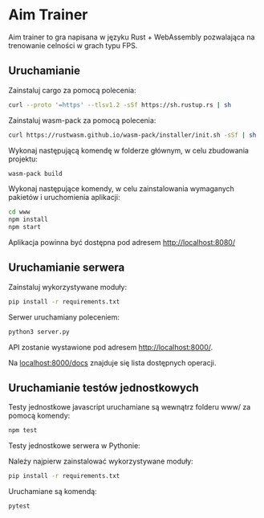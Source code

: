 # Aim Trainer

Aim trainer to gra napisana w języku Rust + WebAssembly pozwalająca na trenowanie celności w grach typu FPS.

## Uruchamianie

Zainstaluj cargo za pomocą polecenia:

```bash
curl --proto '=https' --tlsv1.2 -sSf https://sh.rustup.rs | sh
```

Zainstaluj wasm-pack za pomocą polecenia:

```bash
curl https://rustwasm.github.io/wasm-pack/installer/init.sh -sSf | sh
```

Wykonaj następującą komendę w folderze głównym, w celu zbudowania projektu:

```bash
wasm-pack build
```

Wykonaj następujące komendy, w celu zainstalowania wymaganych pakietów i uruchomienia aplikacji:

```bash
cd www
npm install
npm start
```

Aplikacja powinna być dostępna pod adresem [http://localhost:8080/](http://localhost:8080/)

## Uruchamianie serwera

Zainstaluj wykorzystywane moduły:

```bash
pip install -r requirements.txt
```

Serwer uruchamiany poleceniem:

```bash
python3 server.py
```

API zostanie wystawione pod adresem [http://localhost:8000/](http://localhost:8000/).

Na [localhost:8000/docs](localhost:8000/docs) znajduje się lista dostępnych operacji.

## Uruchamianie testów jednostkowych

Testy jednostkowe javascript uruchamiane są wewnątrz folderu www/ za pomocą komendy:

```bash
npm test
```

Testy jednostkowe serwera w Pythonie:

Należy najpierw zainstalować wykorzystywane moduły:

```bash
pip install -r requirements.txt
```

Uruchamiane są komendą:

```bash
pytest
```
